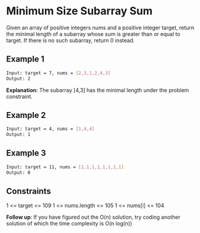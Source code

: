 # Minimum Size Subarray Sum

Given an array of positive integers nums and a positive integer target, return the minimal length of a 
subarray
 whose sum is greater than or equal to target. If there is no such subarray, return 0 instead.

## Example 1

```bash
Input: target = 7, nums = [2,3,1,2,4,3]
Output: 2
```

**Explanation**: The subarray [4,3] has the minimal length under the problem constraint.

## Example 2

```bash
Input: target = 4, nums = [1,4,4]
Output: 1
```

## Example 3

```bash
Input: target = 11, nums = [1,1,1,1,1,1,1,1]
Output: 0
```

## Constraints

1 <= target <= 109
1 <= nums.length <= 105
1 <= nums[i] <= 104

**Follow up**: If you have figured out the O(n) solution, try coding another solution of which the time complexity is O(n log(n))